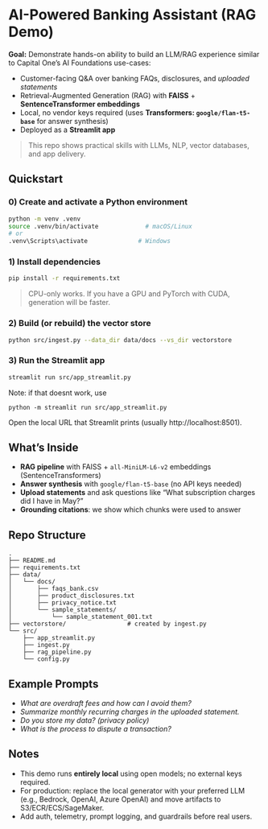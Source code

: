 # AI-Powered Banking Assistant (RAG Demo)
**Goal:** Demonstrate hands-on ability to build an LLM/RAG experience similar to Capital One’s AI Foundations use-cases:  
- Customer-facing Q&A over banking FAQs, disclosures, and *uploaded statements*  
- Retrieval-Augmented Generation (RAG) with **FAISS** + **SentenceTransformer embeddings**  
- Local, no vendor keys required (uses **Transformers: `google/flan-t5-base`** for answer synthesis)  
- Deployed as a **Streamlit app**

> This repo shows practical skills with LLMs, NLP, vector databases, and app delivery.

## Quickstart
### 0) Create and activate a Python environment
```bash
python -m venv .venv
source .venv/bin/activate             # macOS/Linux
# or
.venv\Scripts\activate              # Windows
```

### 1) Install dependencies
```bash
pip install -r requirements.txt
```

> CPU-only works. If you have a GPU and PyTorch with CUDA, generation will be faster.

### 2) Build (or rebuild) the vector store
```bash
python src/ingest.py --data_dir data/docs --vs_dir vectorstore


```

### 3) Run the Streamlit app
```bash
streamlit run src/app_streamlit.py
```
Note: if that doesnt work, use 
```
python -m streamlit run src/app_streamlit.py

```
Open the local URL that Streamlit prints (usually http://localhost:8501).

## What’s Inside
- **RAG pipeline** with FAISS + `all-MiniLM-L6-v2` embeddings (SentenceTransformers)
- **Answer synthesis** with `google/flan-t5-base` (no API keys needed)
- **Upload statements** and ask questions like “What subscription charges did I have in May?”
- **Grounding citations**: we show which chunks were used to answer

## Repo Structure
```
.
├── README.md
├── requirements.txt
├── data/
│   └── docs/
│       ├── faqs_bank.csv
│       ├── product_disclosures.txt
│       ├── privacy_notice.txt
│       └── sample_statements/
│           └── sample_statement_001.txt
├── vectorstore/                 # created by ingest.py
└── src/
    ├── app_streamlit.py
    ├── ingest.py
    ├── rag_pipeline.py
    └── config.py
```

## Example Prompts
- *What are overdraft fees and how can I avoid them?*
- *Summarize monthly recurring charges in the uploaded statement.*
- *Do you store my data? (privacy policy)*
- *What is the process to dispute a transaction?*

## Notes
- This demo runs **entirely local** using open models; no external keys required.
- For production: replace the local generator with your preferred LLM (e.g., Bedrock, OpenAI, Azure OpenAI) and move artifacts to S3/ECR/ECS/SageMaker.
- Add auth, telemetry, prompt logging, and guardrails before real users.
